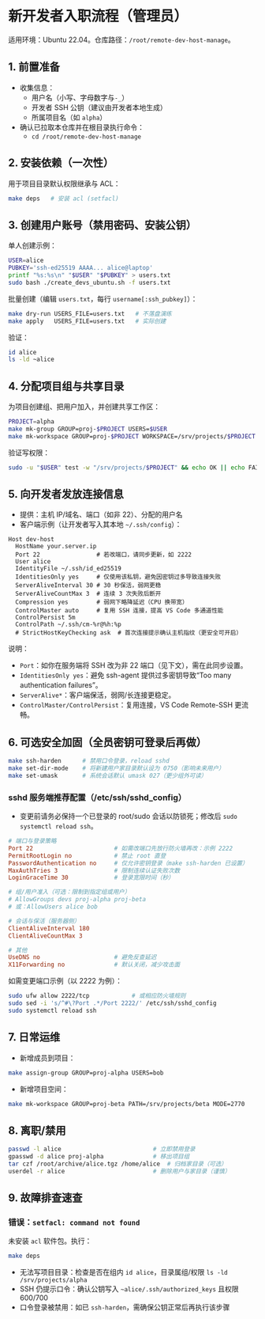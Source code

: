 # 新开发者入职流程（管理员）

适用环境：Ubuntu 22.04。仓库路径：`/root/remote-dev-host-manage`。

## 1. 前置准备
- 收集信息：
  - 用户名（小写、字母数字与`-_`）
  - 开发者 SSH 公钥（建议由开发者本地生成）
  - 所属项目名（如 `alpha`）
- 确认已拉取本仓库并在根目录执行命令：
  - `cd /root/remote-dev-host-manage`

## 2. 安装依赖（一次性）
用于项目目录默认权限继承与 ACL：
```bash
make deps   # 安装 acl (setfacl)
```

## 3. 创建用户账号（禁用密码、安装公钥）
单人创建示例：
```bash
USER=alice
PUBKEY='ssh-ed25519 AAAA... alice@laptop'
printf "%s:%s\n" "$USER" "$PUBKEY" > users.txt
sudo bash ./create_devs_ubuntu.sh -f users.txt
```

批量创建（编辑 `users.txt`，每行 `username[:ssh_pubkey]`）：
```bash
make dry-run USERS_FILE=users.txt   # 不落盘演练
make apply   USERS_FILE=users.txt   # 实际创建
```

验证：
```bash
id alice
ls -ld ~alice
```

## 4. 分配项目组与共享目录
为项目创建组、把用户加入，并创建共享工作区：
```bash
PROJECT=alpha
make mk-group GROUP=proj-$PROJECT USERS=$USER
make mk-workspace GROUP=proj-$PROJECT WORKSPACE=/srv/projects/$PROJECT MODE=2770 STICKY=0
```

验证写权限：
```bash
sudo -u "$USER" test -w "/srv/projects/$PROJECT" && echo OK || echo FAIL
```

## 5. 向开发者发放连接信息
- 提供：主机 IP/域名、端口（如非 22）、分配的用户名
- 客户端示例（让开发者写入其本地 `~/.ssh/config`）：
```sshconfig
Host dev-host
  HostName your.server.ip
  Port 22                # 若改端口，请同步更新，如 2222
  User alice
  IdentityFile ~/.ssh/id_ed25519
  IdentitiesOnly yes     # 仅使用该私钥，避免因密钥过多导致连接失败
  ServerAliveInterval 30 # 30 秒保活，弱网更稳
  ServerAliveCountMax 3  # 连续 3 次失败后断开
  Compression yes        # 弱网下略降延迟（CPU 换带宽）
  ControlMaster auto     # 复用 SSH 连接，提高 VS Code 多通道性能
  ControlPersist 5m
  ControlPath ~/.ssh/cm-%r@%h:%p
  # StrictHostKeyChecking ask  # 首次连接提示确认主机指纹（更安全可开启）
```

说明：
- `Port`：如你在服务端将 SSH 改为非 22 端口（见下文），需在此同步设置。
- `IdentitiesOnly yes`：避免 ssh-agent 提供过多密钥导致“Too many authentication failures”。
- `ServerAlive*`：客户端保活，弱网/长连接更稳定。
- `ControlMaster/ControlPersist`：复用连接，VS Code Remote-SSH 更流畅。

## 6. 可选安全加固（全员密钥可登录后再做）
```bash
make ssh-harden      # 禁用口令登录，reload sshd
make set-dir-mode    # 将新建用户家目录默认设为 0750（影响未来用户）
make set-umask       # 系统会话默认 umask 027（更少组外可读）
```

### sshd 服务端推荐配置（/etc/ssh/sshd_config）
- 变更前请务必保持一个已登录的 root/sudo 会话以防锁死；修改后 `sudo systemctl reload ssh`。
```conf
# 端口与登录策略
Port 22                       # 如需改端口先放行防火墙再改：示例 2222
PermitRootLogin no            # 禁止 root 直登
PasswordAuthentication no     # 仅允许密钥登录（make ssh-harden 已设置）
MaxAuthTries 3                # 限制连续认证失败次数
LoginGraceTime 30             # 登录宽限时间（秒）

# 组/用户准入（可选：限制到指定组或用户）
# AllowGroups devs proj-alpha proj-beta
# 或：AllowUsers alice bob

# 会话与保活（服务器侧）
ClientAliveInterval 180
ClientAliveCountMax 3

# 其他
UseDNS no                     # 避免反查延迟
X11Forwarding no              # 默认关闭，减少攻击面
```

如需变更端口示例（以 2222 为例）：
```bash
sudo ufw allow 2222/tcp            # 或相应防火墙规则
sudo sed -i 's/^#\?Port .*/Port 2222/' /etc/ssh/sshd_config
sudo systemctl reload ssh
```

## 7. 日常运维
- 新增成员到项目：
```bash
make assign-group GROUP=proj-alpha USERS=bob
```
- 新增项目空间：
```bash
make mk-workspace GROUP=proj-beta PATH=/srv/projects/beta MODE=2770
```

## 8. 离职/禁用
```bash
passwd -l alice                          # 立即禁用登录
gpasswd -d alice proj-alpha              # 移出项目组
tar czf /root/archive/alice.tgz /home/alice  # 归档家目录（可选）
userdel -r alice                         # 删除用户与家目录（谨慎）
```

## 9. 故障排查速查
### 错误：`setfacl: command not found`
未安装 `acl` 软件包。执行：
```bash
make deps
```
- 无法写项目目录：检查是否在组内 `id alice`，目录属组/权限 `ls -ld /srv/projects/alpha`
- SSH 仍提示口令：确认公钥写入 `~alice/.ssh/authorized_keys` 且权限 600/700
- 口令登录被禁用：如已 `ssh-harden`，需确保公钥正常后再执行该步骤
